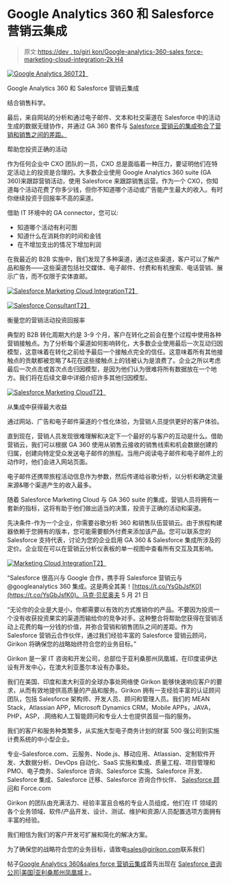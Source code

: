 # Google Analytics 360 和 Salesforce 营销云集成

> 原文:[https://dev . to/giri kon/Google-analytics-360-sales force-marketing-cloud-integration-2k H4](https://dev.to/girikon/google-analytics-360-salesforce-marketing-cloud-integration-2kh4)

[![Google Analytics 360](../Images/fff1fbfa54d6895590c6e10e8f5d2247.png)T2】](https://res.cloudinary.com/practicaldev/image/fetch/s--3tmQOjXB--/c_limit%2Cf_auto%2Cfl_progressive%2Cq_auto%2Cw_880/https://www.girikon.com/wp-content/uploads/2019/03/blog-img-1.png)

Google Analytics 360 和 Salesforce 营销云集成

结合销售科学。

最后，来自网站的分析和通过电子邮件、文本和社交渠道在 Salesforce 中的活动生成的数据无缝协作，并通过 GA 360 套件与 [Salesforce 营销云的集成弥合了营销和销售之间的差距。](https://www.girikon.com/salesforce-marketing-cloud/)

帮助您投资正确的活动

作为任何企业中 CXO 团队的一员，CXO 总是面临着一种压力，要证明他们在特定活动上的投资是合理的。大多数企业使用 Google Analytics 360 suite (GA 360)来跟踪营销活动，使用 Salesforce 来跟踪销售运营。作为一个 CXO，你知道每个活动花费了你多少钱，但你不知道哪个活动或广告能产生最大的收入。有时你继续投资于回报率不高的渠道。

借助 IT 环境中的 GA connector，您可以:

*   知道哪个活动有利可图
*   知道什么在消耗你的时间和金钱
*   在不增加支出的情况下增加利润

在我最近的 B2B 实施中，我们发现了多种渠道，通过这些渠道，客户可以了解产品和服务——这些渠道包括社交媒体、电子邮件、付费和有机搜索、电话营销、展示广告，而不仅限于实体直邮。

[![Salesforce Marketing Cloud Integration](../Images/024bef2c4bb542cf94e84414fc0f7e52.png)T2】](https://res.cloudinary.com/practicaldev/image/fetch/s--rhwqQNLF--/c_limit%2Cf_auto%2Cfl_progressive%2Cq_auto%2Cw_880/https://www.girikon.com/wp-content/uploads/2019/03/blog-img-2.png)

[![Salesforce Consultant](../Images/087305f474c47c973145c29f27d030ee.png)T2】](https://res.cloudinary.com/practicaldev/image/fetch/s--q_YJDYve--/c_limit%2Cf_auto%2Cfl_progressive%2Cq_auto%2Cw_880/https://www.girikon.com/wp-content/uploads/2019/03/blog-img-3.png)

衡量您的营销活动投资回报率

典型的 B2B 转化周期大约是 3-9 个月，客户在转化之前会在整个过程中使用各种营销接触点。为了分析每个渠道如何影响转化，大多数企业使用最后一次互动归因模型，这意味着在转化之前给予最后一个接触点完全的信任。这意味着所有其他接触点的贡献都被忽略了&花在这些接触点上的钱被认为是浪费了。企业之所以考虑最后一次点击或首次点击归因模型，是因为他们认为很难将所有数据放在一个地方。我们将在后续文章中详细介绍许多其他归因模型。

[![Salesforce Marketing Cloud](../Images/9a0241a96651b02fab0f23a305929835.png)T2】](https://res.cloudinary.com/practicaldev/image/fetch/s--FBLcb3Eo--/c_limit%2Cf_auto%2Cfl_progressive%2Cq_auto%2Cw_880/https://www.girikon.com/wp-content/uploads/2019/03/blog-img-4.png)

从集成中获得最大收益

通过网站、广告和电子邮件渠道的个性化体验，为营销人员提供更好的客户体验。

直到现在，营销人员发现很难理解和决定下一个最好的与客户的互动是什么。借助营销云，我们可以根据 GA 360 使用从销售云接收的销售线索和机会数据创建的归属，创建向特定受众发送电子邮件的旅程。当用户阅读电子邮件和电子邮件上的动作时，他们会进入网站页面。

电子邮件还携带旅程活动信息作为参数，然后传递给谷歌分析，以分析和确定流量来源&哪个渠道产生的收入最多。

随着 Salesforce Marketing Cloud 与 GA 360 suite 的集成，营销人员将拥有一套新的指标，这将有助于他们做出适当的决策，投资于正确的活动和渠道。

先决条件-作为一个企业，你需要谷歌分析 360 和销售队伍营销云。由于旅程构建器依赖于您拥有的版本，您可能需要额外付费来添加该产品。您可以联系您的 Salesforce 支持代表，讨论为您的企业启用 GA 360 & Salesforce 集成所涉及的定价。企业现在可以在营销云分析仪表板的单一视图中查看所有交互及其影响。

[![Marketing Cloud Integration](../Images/4199318d80ac3a4d7cb29943b9a59500.png)T2】](https://res.cloudinary.com/practicaldev/image/fetch/s--TpQIX0zX--/c_limit%2Cf_auto%2Cfl_progressive%2Cq_auto%2Cw_880/https://www.girikon.com/wp-content/uploads/2019/03/blog-img-5.png)

“Salesforce 很高兴与 Google 合作，携手将 Salesforce 营销云与@googleanalytics 360 集成。这是两全其美！[https://t.co/YsGbJsfK0](https://t.co/YsGbJsfK0)。马克·贝尼奥夫 5 月 21 日

“无论你的企业是大是小，你都需要以有效的方式推销你的产品。不要因为投资一个没有收获投资果实的渠道而输给你的竞争对手。这种整合将帮助您获得在营销活动上花费的每一分钱的价值，并弥合营销和销售团队之间的差距。作为 Salesforce 营销云合作伙伴，通过我们经验丰富的 Salesforce 营销云顾问，Girikon 将确保您的战略始终符合您的业务目标。”

Girikon 是一家 IT 咨询和开发公司，总部位于亚利桑那州凤凰城，在印度诺伊达设有开发中心，在澳大利亚墨尔本设有办事处。

我们在美国、印度和澳大利亚的全球办事处网络使 Girikon 能够快速响应客户的要求，从而有效地提供高质量的产品和服务。Girikon 拥有一支经验丰富的认证顾问团队，包括 Salesforce 架构师、开发人员、顾问和管理人员。我们的 MEAN Stack，Atlassian APP，Microsoft Dynamics CRM，Mobile APPs，JAVA，PHP，ASP，.网络和人工智能顾问和专业人士也提供首屈一指的服务。

我们的客户和服务种类繁多，从实施大型电子商务计划的财富 500 强公司到实施计费系统的中小型企业。

专业–Salesforce.com、云服务、Node.js、移动应用、Atlassian、定制软件开发、大数据分析、DevOps 自动化、SaaS 实施和集成、质量工程、项目管理和 PMO、电子商务、Salesforce 咨询、Salesforce 实施、Salesforce 开发、Salesforce 集成、Salesforce 迁移、Salesforce 咨询合作伙伴、 [Salesforce 顾问](https://www.girikon.com/salesforce-consulting-services/)和 Force.com

Girikon 的团队由充满活力、经验丰富且合格的专业人员组成，他们在 IT 领域的各个业务领域、软件/产品开发、设计、测试、维护和资源/人员配置选项方面拥有丰富的经验。

我们相信为我们的客户开发可扩展和简化的解决方案。

为了确保您的战略符合您的业务目标，请致电[sales@girikon.com](mailto:sales@girikon.com)联系我们

帖子[Google Analytics 360&sales force 营销云集成](https://www.girikon.com/blog/google-analytics-360-salesforce-marketing-cloud-integration/)首先出现在 [Salesforce 咨询公司|美国|亚利桑那州凤凰城](https://www.girikon.com/)上。